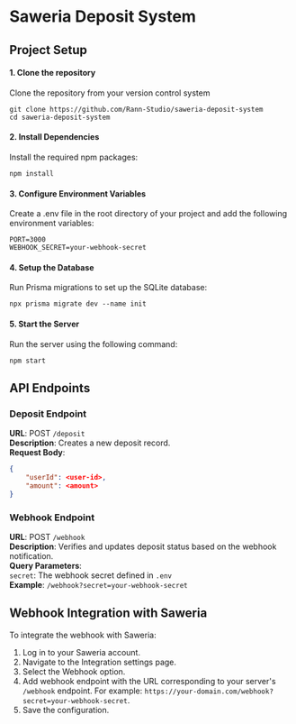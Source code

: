 # Saweria Deposit System

## Project Setup
#### 1. Clone the repository
Clone the repository from your version control system
```console
git clone https://github.com/Rann-Studio/saweria-deposit-system
cd saweria-deposit-system
```
#### 2. Install Dependencies
Install the required npm packages:
```console
npm install
```
#### 3. Configure Environment Variables
Create a .env file in the root directory of your project and add the following environment variables:
```
PORT=3000
WEBHOOK_SECRET=your-webhook-secret
```
#### 4. Setup the Database
Run Prisma migrations to set up the SQLite database:
```console
npx prisma migrate dev --name init
```
#### 5. Start the Server
Run the server using the following command:
```console
npm start
```


## API Endpoints
### Deposit Endpoint
**URL**: POST `/deposit`\
**Description**: Creates a new deposit record.\
**Request Body**:
```json
{
    "userId": <user-id>,
    "amount": <amount>
}
```

### Webhook Endpoint
**URL**: POST `/webhook`\
**Description**: Verifies and updates deposit status based on the webhook notification.\
**Query Parameters**:\
`secret`: The webhook secret defined in `.env`\
**Example**: `/webhook?secret=your-webhook-secret`

## Webhook Integration with Saweria
To integrate the webhook with Saweria:
1. Log in to your Saweria account.
2. Navigate to the Integration settings page.
3. Select the Webhook option.
4. Add webhook endpoint with the URL corresponding to your server's `/webhook` endpoint. For example: `https://your-domain.com/webhook?secret=your-webhook-secret`.
5. Save the configuration.

